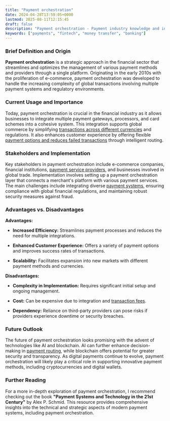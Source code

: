 ```yaml
---
title: "Payment orchestration"
date: 2024-04-28T13:59:05+0000
lastmod: 2025-08-11T12:15:45
draft: false
description: "Payment orchestration - Payment industry knowledge and insights"
keywords: ["payments", "fintech", "money transfer", "banking"]
---
```


### Brief Definition and Origin

**Payment orchestration** is a strategic approach in the financial sector that streamlines and optimizes the management of various payment methods and providers through a single platform. Originating in the early 2010s with the proliferation of e-commerce, payment orchestration was developed to handle the increasing complexity of global transactions involving multiple payment systems and regulatory environments.

### Current Usage and Importance

Today, payment orchestration is crucial in the financial industry as it allows businesses to integrate multiple payment gateways, processors, and card schemes into a cohesive system. This integration supports global commerce by simplifying [transactions across different currencies](https://faisalkhan.com/learn/payments-wiki/currency-transaction-report-ctr/) and regulations. It also enhances customer experience by offering flexible [payment options and reduces failed transactions](https://faisalkhan.com/learn/payments-wiki/understanding-credit-funding-transactions-cft-and-account-funding-transactions-aft-in-the-world-of-card-payments/) through intelligent routing.

### Stakeholders and Implementation

Key stakeholders in payment orchestration include e-commerce companies, financial institutions, [payment service providers](https://faisalkhan.com/learn/payments-wiki/payment-service-provider-psp/), and businesses involved in global trade. Implementation involves setting up a payment orchestration layer that connects a merchant's platform with various payment services. The main challenges include integrating diverse [payment systems](https://faisalkhan.com/learn/payments-wiki/real-time-payment-systems/), ensuring compliance with global financial regulations, and maintaining robust security measures against fraud.

### Advantages vs. Disadvantages

**Advantages:**

- **Increased Efficiency:** Streamlines payment processes and reduces the need for multiple integrations.

- **Enhanced Customer Experience:** Offers a variety of payment options and improves success rates of transactions.

- **Scalability:** Facilitates expansion into new markets with different payment methods and currencies.

**Disadvantages:**

- **Complexity in Implementation:** Requires significant initial setup and ongoing management.

- **Cost:** Can be expensive due to integration and [transaction fees](https://faisalkhan.com/learn/payments-wiki/transaction-fee/).

- **Dependency:** Reliance on third-party providers can pose risks if providers experience downtime or security breaches.

### Future Outlook

The future of payment orchestration looks promising with the advent of technologies like AI and blockchain. AI can further enhance decision-making in [payment routing](https://faisalkhan.com/learn/payments-wiki/least-cost-routing-in-payments/), while blockchain offers potential for greater security and transparency. As digital payments continue to evolve, payment orchestration will likely play a critical role in supporting innovative payment methods, including cryptocurrencies and digital wallets.

### Further Reading

For a more in-depth exploration of payment orchestration, I recommend checking out the book **"Payment Systems and Technology in the 21st Century"** by Alex P. Schmid. This resource provides comprehensive insights into the technical and strategic aspects of modern payment systems, including payment orchestration.